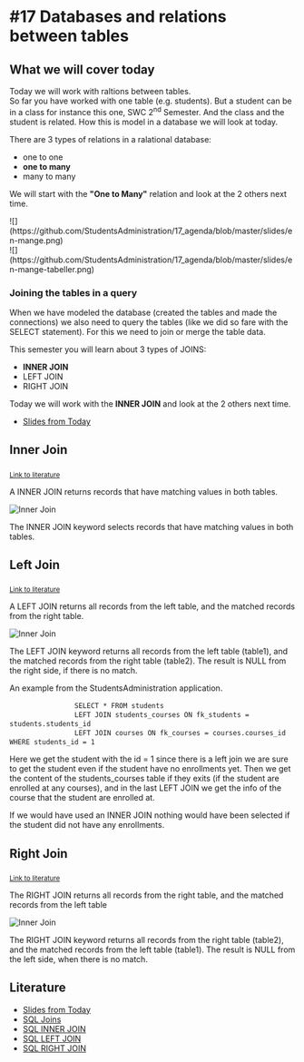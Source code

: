 # #17 Databases and relations between tables

## What we will cover today
Today we will work with raltions between tables.     
So far you have worked with one table (e.g. students). But a student can be in a class for instance this one, SWC 2<sup>nd</sup> Semester. And the class and the student is related. How this is model in a database we will look at today.    

There are 3 types of relations in a ralational database:

* one to one
* **one to many**
* many to many

We will start with the **"One to Many"** relation and look at the 2 others next time.

<div width="300px">
  ![](https://github.com/StudentsAdministration/17_agenda/blob/master/slides/en-mange.png)
</div>    
<div width="300px">
![](https://github.com/StudentsAdministration/17_agenda/blob/master/slides/en-mange-tabeller.png)
</div>

### Joining the tables in a query
When we have modeled the database (created the tables and made the connections) we also need to query the tables (like we did so fare with the SELECT statement). For this we need to join or merge the table data.

This semester you will learn about 3 types of JOINS:

* **INNER JOIN**
* LEFT JOIN
* RIGHT JOIN

Today we will work with the **INNER JOIN** and look at the 2 others next time.

* [Slides from Today](https://github.com/StudentsAdministration/17_agenda/blob/master/slides/Database_Modeling_Relationships.pdf)

## Inner Join
<sub>[Link to literature](https://www.w3schools.com/sql/sql_join_inner.asp)</sub>    

A INNER JOIN returns records that have matching values in both tables.

![Inner Join](https://www.w3schools.com/sql/img_innerjoin.gif)      

The INNER JOIN keyword selects records that have matching values in both tables.

## Left Join
<sub>[Link to literature](https://www.w3schools.com/sql/sql_join_left.asp)</sub>    

A LEFT JOIN returns all records from the left table, and the matched records from the right table. 

![Inner Join](https://www.w3schools.com/sql/img_leftjoin.gif)    

The LEFT JOIN keyword returns all records from the left table (table1), and the matched records from the right table (table2). The result is NULL from the right side, if there is no match.

An example from the StudentsAdministration application.
````     
                SELECT * FROM students 
                LEFT JOIN students_courses ON fk_students = students.students_id 
                LEFT JOIN courses ON fk_courses = courses.courses_id WHERE students_id = 1
````     
Here we get the student with the id = 1 since there is a left join we are sure to get the student even if the student have no enrollments yet. Then we get the content of the students_courses table if they exits (if the student are enrolled at any courses), and in the last LEFT JOIN we get the info of the course that the student are enrolled at.

If we would have used an INNER JOIN nothing would have been selected if the student did not have any enrollments.

## Right Join
<sub>[Link to literature](https://www.w3schools.com/sql/sql_join_right.asp)</sub>     

The RIGHT JOIN returns all records from the right table, and the matched records from the left table

![Inner Join](https://www.w3schools.com/sql/img_rightjoin.gif) 

The RIGHT JOIN keyword returns all records from the right table (table2), and the matched records from the left table (table1). The result is NULL from the left side, when there is no match.    

## Literature

* [Slides from Today](https://github.com/StudentsAdministration/17_agenda/blob/master/slides/Database_Modeling_Relationships.pdf)
* [SQL Joins](https://www.w3schools.com/sql/sql_join.asp)
* [SQL INNER JOIN](https://www.w3schools.com/sql/sql_join_inner.asp)
* [SQL LEFT JOIN](https://www.w3schools.com/sql/sql_join_left.asp)
* [SQL RIGHT JOIN](https://www.w3schools.com/sql/sql_join_right.asp)

